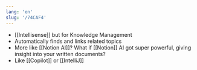 ```yaml
---
lang: 'en'
slug: '/74CAF4'
---
```


- [[Intellisense]] but for Knowledge Management
- Automatically finds and links related topics
- More like [[Notion AI]]? What if [[Notion]] AI got super powerful, giving insight into your written documents?
- Like [[Copilot]] or [[IntelliJ]]
